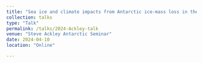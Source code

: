 ```yaml
---
title: "Sea ice and climate impacts from Antarctic ice-mass loss in the SOFIA multi- model ensemble"
collection: talks
type: "Talk"
permalink: /talks/2024-Ackley-talk
venue: "Steve Ackley Antarctic Seminar"
date: 2024-04-10
location: "Online"

---
```


